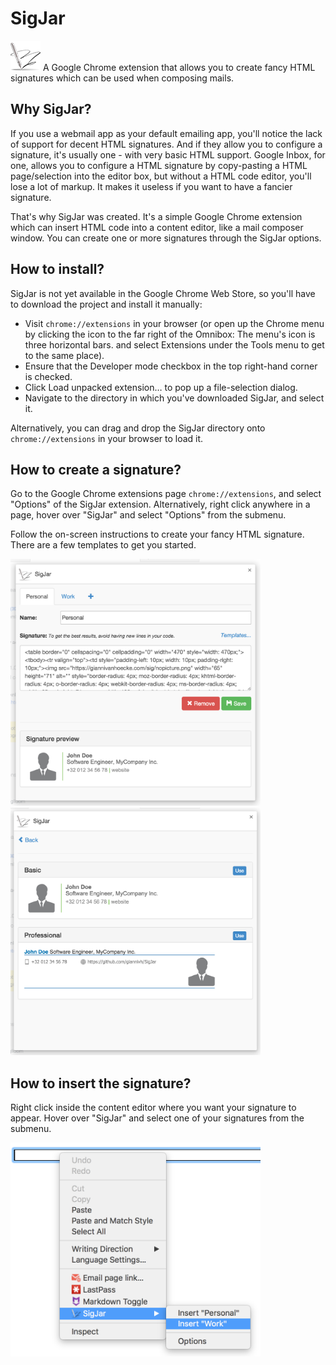 # SigJar

![SigJar](https://raw.githubusercontent.com/giannivh/SigJar/master/images/signature48.png "SigJar logo") A Google Chrome extension that allows you to create fancy HTML signatures which can be used when composing mails.

## Why SigJar?

If you use a webmail app as your default emailing app, you'll notice the lack of support for decent HTML signatures. And if they allow you to configure a signature, it's usually one - with very basic HTML support. Google Inbox, for one, allows you to configure a HTML signature by copy-pasting a HTML page/selection into the editor box, but without a HTML code editor, you'll lose a lot of markup. It makes it useless if you want to have a fancier signature.

That's why SigJar was created. It's a simple Google Chrome extension which can insert HTML code into a content editor, like a mail composer window. You can create one or more signatures through the SigJar options.

## How to install?

SigJar is not yet available in the Google Chrome Web Store, so you'll have to download the project and install it manually:

* Visit `chrome://extensions` in your browser (or open up the Chrome menu by clicking the icon to the far right of the Omnibox:  The menu's icon is three horizontal bars. and select Extensions under the Tools menu to get to the same place).
* Ensure that the Developer mode checkbox in the top right-hand corner is checked.
* Click Load unpacked extension… to pop up a file-selection dialog.
* Navigate to the directory in which you've downloaded SigJar, and select it.

Alternatively, you can drag and drop the SigJar directory onto `chrome://extensions` in your browser to load it.

## How to create a signature?

Go to the Google Chrome extensions page `chrome://extensions`, and select "Options" of the SigJar extension. Alternatively, right click anywhere in a page, hover over "SigJar" and select "Options" from the submenu.

Follow the on-screen instructions to create your fancy HTML signature. There are a few templates to get you started.

<img src="https://raw.githubusercontent.com/giannivh/SigJar/master/images/sigjar_01_options.png" width=400 height=auto />
<img src="https://raw.githubusercontent.com/giannivh/SigJar/master/images/sigjar_02_templates.png" width=400 height=auto />

## How to insert the signature?

Right click inside the content editor where you want your signature to appear. Hover over "SigJar" and select one of your signatures from the submenu. 

<img src="https://raw.githubusercontent.com/giannivh/SigJar/master/images/sigjar_03_menu.png" width=400 height=auto />